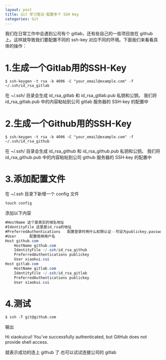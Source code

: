 ```yaml
---
layout: post
title: Git 学习笔记-配置多个 SSH Key
categories: Git
---
```


我们在日常工作中会遇到公司有个 gitlab，还有些自己的一些项目放在 github 上。这样就导致我们要配置不同的 ssh-key 对应不同的环境。下面我们来看看具体的操作：

# 1.生成一个Gitlab用的SSH-Key

`$ ssh-keygen -t rsa -b 4096 -C "your_email@example.com" -f ~/.ssh/id_rsa_gitlab`

在 ~/.ssh/ 目录会生成 id_rsa_gitlab 和 id_rsa_gitlab.pub 私钥和公钥。 我们将 id_rsa_gitlab.pub 中的内容粘帖到公司 gitlab 服务器的 SSH-key 的配置中

# 2.生成一个Github用的SSH-Key

`$ ssh-keygen -t rsa -b 4096 -C "your_email@example.com" -f ~/.ssh/id_rsa_github`

在 ~/.ssh/ 目录会生成 id_rsa_github 和 id_rsa_github.pub 私钥和公钥。 我们将 id_rsa_github.pub 中的内容粘帖到公司 github 服务器的 SSH-key 的配置中

# 3.添加配置文件

在 ~/.ssh 目录下新增一个 config 文件

`touch config`

添加以下内容

```java
#HostName 这个是真实的域名地址
#IdentityFile 这里是id_rsa的地址
#PreferredAuthentications   配置登录时用什么权限认证--可设为publickey,password publickey,keyboard-interactive等
#User 　　　配置使用用户名
Host github.com
    HostName github.com
    IdentityFile ~/.ssh/id_rsa_github
    PreferredAuthentications publickey
    User xiaokui.cui
Host gitlab.com
    HostName gitlab.com
    IdentityFile ~/.ssh/id_rsa_gitlab
    PreferredAuthentications publickey
    User xiaokui.cui
```

# 4.测试

`$ ssh -T git@github.com`

输出

Hi xiaokuicui! You've successfully authenticated, but GitHub does not provide shell access.

就表示成功的连上 github 了.也可以试试连接公司的 gitlab

